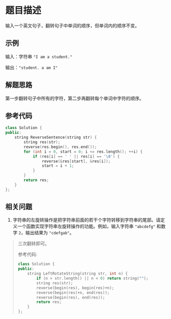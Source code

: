 # 题目描述

输入一个英文句子，翻转句子中单词的顺序，但单词内的顺序不变。

## 示例

输入：字符串 `"I am a student."`

输出：`"student. a am I"`

## 解题思路

第一步翻转句子中所有的字符，第二步再翻转每个单词中字符的顺序。

## 参考代码

```cpp
class Solution {
public:
    string ReverseSentence(string str) {
        string res(str);
        reverse(res.begin(), res.end());
        for (int i = 0, start = 0; i <= res.length(); ++i) {
            if (res[i] == ' ' || res[i] == '\0') {
                reverse(&res[start], &res[i]);
                start = i + 1;
            }
        }
        return res;
    }
};
```

## 相关问题

1. 字符串的左旋转操作是把字符串前面的若干个字符转移到字符串的尾部。请定义一个函数实现字符串左旋转操作的功能。例如，输入字符串 `"abcdefg"` 和数字 `2`，输出结果为 `"cdefgab"`。

> 三次翻转即可。
>
> 参考代码:
>
> ```cpp
> class Solution {
> public:
>     string LeftRotateString(string str, int n) {
>         if (n > str.length() || n < 0) return string("");
>         string res(str);
>         reverse(begin(res), begin(res)+n);
>         reverse(begin(res)+n, end(res));
>         reverse(begin(res), end(res));
>         return res;
>     }
> };
> ```
